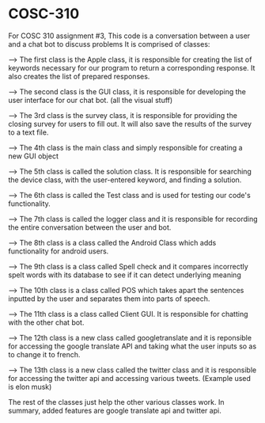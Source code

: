 # COSC-310 
For COSC 310 assignment #3,
This code is a conversation between a user and a chat bot to discuss problems It is comprised of classes:

--> The first class is the Apple class, it is responsible for creating the list of keywords necessary for our program to return a corresponding response. It also creates the list of prepared responses.

--> The second class is the GUI class, it is responsible for developing the user interface for our chat bot. (all the visual stuff)

--> The 3rd class is the survey class, it is responsible for providing the closing survey for users to fill out. It will also save the results of the survey to a text file.

--> The 4th class is the main class and simply responsible for creating a new GUI object

--> The 5th class is called the solution class. It is responsible for searching the device class, with the user-entered keyword, and finding a solution.

--> The 6th class is called the Test class and is used for testing our code's functionality.

--> The 7th class is called the logger class and it is responsible for recording the entire conversation between the user and bot.

--> The 8th class is a class called the Android Class which adds functionality for android users.

--> The 9th class is a class called Spell check and it compares incorrectly spelt words with its database to see if it can detect underlying meaning

--> The 10th class is a class called POS which takes apart the sentences inputted by the user and separates them into parts of speech.

--> The 11th class is a class called Client GUI. It is responsible for chatting with the other chat bot.

--> The 12th class is a new class called googletranslate and it is reponsible for accessing the google translate API and taking what the user inputs so as to change it to french.

--> The 13th class is a new class called the twitter class and it is responsible for accessing the twitter api and accessing various tweets. (Example used is elon musk)

The rest of the classes just help the other various classes work. In summary, added features are google translate api and twitter api.

